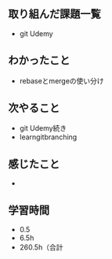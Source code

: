 ## 取り組んだ課題一覧
- git Udemy
## わかったこと
- rebaseとmergeの使い分け
## 次やること
- git Udemy続き
- learngitbranching
## 感じたこと
- 
## 学習時間
- 0.5
- 6.5h
- 260.5h（合計
